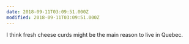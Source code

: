 ```yaml
---
date: 2018-09-11T03:09:51.000Z
modified: 2018-09-11T03:09:51.000Z
---
```


  I think fresh cheese curds might be the main reason to live in Quebec.
